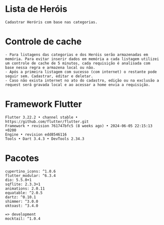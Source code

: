# Lista de Heróis

    Cadastrar Heróris com base nas categorias.

# Controle de cache

    - Para listagens das categorias e dos Heróis serão armazenadas em memória. Para evitar inserir dados em memória a cada listagem utilizei um controle de cache de 5 minutos, cada requisição é analisada com base nessa regra e armazena local ou não.
    - Após a primeira listagem com sucesso (com internet) o restante pode seguir sem. Cadastrar, editar e deletar.
    - Caso não exista internet no ato do cadastro, edição ou na exclusão a request será gravada local e ao acessar a home envia a requisição.

# Framework Flutter

    Flutter 3.22.2 • channel stable • https://github.com/flutter/flutter.git
    Framework • revision 761747bfc5 (8 weeks ago) • 2024-06-05 22:15:13 +0200
    Engine • revision edd8546116
    Tools • Dart 3.4.3 • DevTools 2.34.3

# Pacotes

    cupertino_icons: ^1.0.6
    flutter_modular: ^6.3.4
    dio: 5.5.0+1
    sqflite: 2.3.3+1
    animations: 2.0.11
    equatable: ^2.0.5
    dartz: ^0.10.1
    shimmer: ^3.0.0
    oktoast: ^3.4.0

    => development
    mocktail: ^1.0.4
